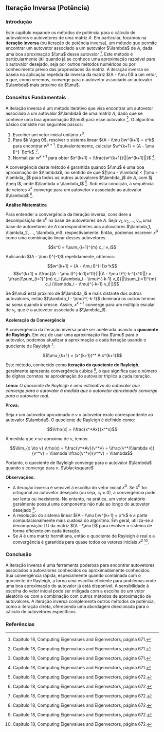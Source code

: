 ## Iteração Inversa (Potência)

### Introdução
Este capítulo expande os métodos de potência para o cálculo de autovalores e autovetores de uma matriz $A$. Em particular, focamos na **iteração inversa** (ou iteração de potência inversa), um método que permite encontrar um autovetor associado a um autovalor $\\lambda$ de $A$, dada uma boa aproximação $\\mu$ desse autovalor [^671]. Este método é particularmente útil quando já se conhece uma aproximação razoável para o autovalor desejado, seja por outros métodos numéricos ou por conhecimento prévio das propriedades da matriz. A iteração inversa se baseia na aplicação repetida da inversa da matriz $(A - \\mu I)$ a um vetor, o que, como veremos, converge para o autovetor associado ao autovalor $\\lambda$ mais próximo de $\\mu$.

### Conceitos Fundamentais

A iteração inversa é um método iterativo que visa encontrar um autovetor associado a um autovalor $\\lambda$ de uma matriz $A$, dado que se conhece uma boa aproximação $\\mu$ para esse autovalor [^671]. O algoritmo básico consiste nos seguintes passos:

1.  Escolher um vetor inicial unitário $x^0$.
2.  Para $k \\geq 0$, resolver o sistema linear $(A - \\mu I)w^{k+1} = x^k$ para encontrar $w^{k+1}$. Equivalentemente, calcular $w^{k+1} = (A - \\mu I)^{-1}x^k$ [^671].
3.  Normalizar $w^{k+1}$ para obter $x^{k+1} = \\frac{w^{k+1}}{||w^{k+1}||}$ [^671].

A convergência deste método é garantida quando $\\mu$ é uma boa aproximação de $\\lambda$, no sentido de que $|\\mu - \\lambda| < |\\mu - \\lambda_j|$ para todos os outros autovalores $\\lambda_j$ de $A$, com $j \\neq l$, onde $\\lambda = \\lambda_l$ [^672]. Sob esta condição, a sequência de vetores $x^k$ converge para um autovetor $v$ associado ao autovalor $\\lambda$ [^672].

**Análise Matemática**

Para entender a convergência da iteração inversa, considere a decomposição de $x^0$ na base de autovetores de $A$. Seja $v_1, v_2, ..., v_m$ uma base de autovetores de $A$ correspondentes aos autovalores $\\lambda_1, \\lambda_2, ..., \\lambda_m$, respectivamente. Então, podemos escrever $x^0$ como uma combinação linear desses autovetores:

$$x^0 = \\sum_{i=1}^{m} c_i v_i$$

Aplicando $(A - \\mu I)^{-1}$ repetidamente, obtemos:

$$w^{k+1} = (A - \\mu I)^{-1}x^k$$
$$x^{k+1} = \\frac{(A - \\mu I)^{-k-1}x^0}{||(A - \\mu I)^{-k-1}x^0||} = \\frac{\\sum_{i=1}^{m} c_i (\\lambda_i - \\mu)^{-k-1} v_i}{||\\sum_{i=1}^{m} c_i (\\lambda_i - \\mu)^{-k-1} v_i||}$$

Se $\\mu$ está próximo de $\\lambda_l$ e mais distante dos outros autovalores, então $(\\lambda_l - \\mu)^{-k-1}$ dominará os outros termos na soma quando $k$ cresce. Assim, $x^{k+1}$ converge para um múltiplo escalar de $v_l$, que é o autovetor associado a $\\lambda_l$.

**Aceleração da Convergência**

A convergência da iteração inversa pode ser acelerada usando o **quociente de Rayleigh**. Em vez de usar uma aproximação fixa $\\mu$ para o autovalor, podemos atualizar a aproximação a cada iteração usando o quociente de Rayleigh [^672]:

$$\\mu_{k+1} = (x^{k+1})^* A x^{k+1}$$

Este método, conhecido como **iteração do quociente de Rayleigh**, geralmente apresenta convergência cúbica [^672], o que significa que o número de dígitos corretos na aproximação do autovalor triplica a cada iteração.

**Lema:** *O quociente de Rayleigh é uma estimativa do autovalor que converge para o autovalor à medida que o autovetor aproximado converge para o autovetor real.*

**Prova:**

Seja $x$ um autovetor aproximado e $v$ o autovetor exato correspondente ao autovalor $\\lambda$. O quociente de Rayleigh é definido como:

$$\\rho(x) = \\frac{x^*Ax}{x^*x}$$

À medida que $x$ se aproxima de $v$, temos:

$$\\lim_{x \\to v} \\rho(x) = \\frac{v^*Av}{v^*v} = \\frac{v^*(\\lambda v)}{v^*v} = \\lambda \\frac{v^*v}{v^*v} = \\lambda$$

Portanto, o quociente de Rayleigh converge para o autovalor $\\lambda$ quando $x$ converge para $v$. $\\blacksquare$

**Observações:**

*   A iteração inversa é sensível à escolha do vetor inicial $x^0$. Se $x^0$ for ortogonal ao autovetor desejado (ou seja, $c_l = 0$), a convergência pode ser lenta ou inexistente. No entanto, na prática, um vetor aleatório geralmente possui uma componente não nula ao longo do autovetor desejado [^672].
*   A resolução do sistema linear $(A - \\mu I)w^{k+1} = x^k$ é a parte computacionalmente mais custosa do algoritmo. Em geral, utiliza-se a decomposição LU da matriz $(A - \\mu I)$ para resolver o sistema de forma eficiente em cada iteração.
*   Se $A$ é uma matriz hermitiana, então o quociente de Rayleigh é real e a convergência é garantida para quase todos os vetores iniciais $x^0$ [^672].

### Conclusão

A iteração inversa é uma ferramenta poderosa para encontrar autovetores associados a autovalores conhecidos ou aproximadamente conhecidos. Sua convergência rápida, especialmente quando combinada com o quociente de Rayleigh, a torna uma escolha eficiente para problemas onde uma boa aproximação do autovalor já está disponível. A sensibilidade à escolha do vetor inicial pode ser mitigada com a escolha de um vetor aleatório ou com a combinação com outros métodos de aproximação de autovalores. A iteração inversa complementa outros métodos de potência, como a iteração direta, oferecendo uma abordagem direcionada para o cálculo de autovetores específicos.

### Referências
[^671]: Capítulo 18, Computing Eigenvalues and Eigenvectors, página 671.
[^672]: Capítulo 18, Computing Eigenvalues and Eigenvectors, página 672.
<!-- END -->